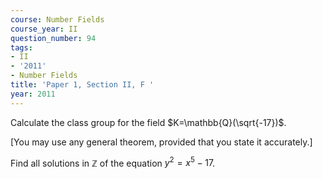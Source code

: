 ```yaml
---
course: Number Fields
course_year: II
question_number: 94
tags:
- II
- '2011'
- Number Fields
title: 'Paper 1, Section II, F '
year: 2011
---
```




Calculate the class group for the field $K=\mathbb{Q}(\sqrt{-17})$.

[You may use any general theorem, provided that you state it accurately.]

Find all solutions in $\mathbb{Z}$ of the equation $y^{2}=x^{5}-17$.